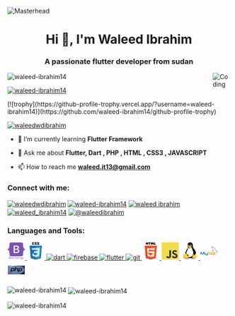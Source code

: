![Masterhead](https://1.bp.blogspot.com/-7A4WynwLsMw/XbBpCXG8fHI/AAAAAAAAMt4/uOa1bpLskYgrwGbllhSu2SDj_Mig8SXJQCLcBGAsYHQ/s1600/2000_600px.gif)
<h1 align="center">Hi 👋, I'm Waleed Ibrahim</h1>
<h3 align="center">A passionate flutter developer from sudan</h3>
<img align="right" alt="Coding" width="40" sre="https://c.tenor.com/2uyENRmiUt0AAAAM/coding.gif">
<p align="left"> <img src="https://komarev.com/ghpvc/?username=waleed-ibrahim14&label=Profile%20views&color=0e75b6&style=flat" alt="waleed-ibrahim14" /> </p>

<p align="left"> <a href="https://github.com/ryo-ma/github-profile-trophy"><img src="https://github-profile-trophy.vercel.app/?username=waleed-ibrahim14" alt="waleed-ibrahim14" /></a> </p>
[![trophy](https://github-profile-trophy.vercel.app/?username=waleed-ibrahim14)](https://github.com/waleed-ibrahim14/github-profile-trophy)

<p align="left"> <a href="https://twitter.com/waleedwdibrahim" target="blank"><img src="https://img.shields.io/twitter/follow/waleedwdibrahim?logo=twitter&style=for-the-badge" alt="waleedwdibrahim" /></a> </p>

- 🌱 I’m currently learning **Flutter Framework**

- 💬 Ask me about **Flutter, Dart , PHP , HTML , CSS3 , JAVASCRIPT**

- 📫 How to reach me **waleed.it13@gmail.com**

<h3 align="left">Connect with me:</h3>
<p align="left">
<a href="https://twitter.com/waleedwdibrahim" target="blank"><img align="center" src="https://raw.githubusercontent.com/rahuldkjain/github-profile-readme-generator/master/src/images/icons/Social/twitter.svg" alt="waleedwdibrahim" height="30" width="40" /></a>
<a href="https://linkedin.com/in/waleed-ibrahim14" target="blank"><img align="center" src="https://raw.githubusercontent.com/rahuldkjain/github-profile-readme-generator/master/src/images/icons/Social/linked-in-alt.svg" alt="waleed-ibrahim14" height="30" width="40" /></a>
<a href="https://fb.com/waleed ibrahim" target="blank"><img align="center" src="https://raw.githubusercontent.com/rahuldkjain/github-profile-readme-generator/master/src/images/icons/Social/facebook.svg" alt="waleed ibrahim" height="30" width="40" /></a>
<a href="https://instagram.com/waleed_ibrahim14" target="blank"><img align="center" src="https://raw.githubusercontent.com/rahuldkjain/github-profile-readme-generator/master/src/images/icons/Social/instagram.svg" alt="waleed_ibrahim14" height="30" width="40" /></a>
<a href="https://hashnode.com/@waleedibrahim" target="blank"><img align="center" src="https://raw.githubusercontent.com/rahuldkjain/github-profile-readme-generator/master/src/images/icons/Social/hashnode.svg" alt="@waleedibrahim" height="30" width="40" /></a>
</p>

<h3 align="left">Languages and Tools:</h3>
<p align="left"> <a href="https://getbootstrap.com" target="_blank" rel="noreferrer"> <img src="https://raw.githubusercontent.com/devicons/devicon/master/icons/bootstrap/bootstrap-plain-wordmark.svg" alt="bootstrap" width="40" height="40"/> </a> <a href="https://www.w3schools.com/css/" target="_blank" rel="noreferrer"> <img src="https://raw.githubusercontent.com/devicons/devicon/master/icons/css3/css3-original-wordmark.svg" alt="css3" width="40" height="40"/> </a> <a href="https://dart.dev" target="_blank" rel="noreferrer"> <img src="https://www.vectorlogo.zone/logos/dartlang/dartlang-icon.svg" alt="dart" width="40" height="40"/> </a> <a href="https://firebase.google.com/" target="_blank" rel="noreferrer"> <img src="https://www.vectorlogo.zone/logos/firebase/firebase-icon.svg" alt="firebase" width="40" height="40"/> </a> <a href="https://flutter.dev" target="_blank" rel="noreferrer"> <img src="https://www.vectorlogo.zone/logos/flutterio/flutterio-icon.svg" alt="flutter" width="40" height="40"/> </a> <a href="https://git-scm.com/" target="_blank" rel="noreferrer"> <img src="https://www.vectorlogo.zone/logos/git-scm/git-scm-icon.svg" alt="git" width="40" height="40"/> </a> <a href="https://www.w3.org/html/" target="_blank" rel="noreferrer"> <img src="https://raw.githubusercontent.com/devicons/devicon/master/icons/html5/html5-original-wordmark.svg" alt="html5" width="40" height="40"/> </a> <a href="https://developer.mozilla.org/en-US/docs/Web/JavaScript" target="_blank" rel="noreferrer"> <img src="https://raw.githubusercontent.com/devicons/devicon/master/icons/javascript/javascript-original.svg" alt="javascript" width="40" height="40"/> </a> <a href="https://www.linux.org/" target="_blank" rel="noreferrer"> <img src="https://raw.githubusercontent.com/devicons/devicon/master/icons/linux/linux-original.svg" alt="linux" width="40" height="40"/> </a> <a href="https://www.mysql.com/" target="_blank" rel="noreferrer"> <img src="https://raw.githubusercontent.com/devicons/devicon/master/icons/mysql/mysql-original-wordmark.svg" alt="mysql" width="40" height="40"/> </a> <a href="https://www.php.net" target="_blank" rel="noreferrer"> <img src="https://raw.githubusercontent.com/devicons/devicon/master/icons/php/php-original.svg" alt="php" width="40" height="40"/> </a> </p>

<p><img align="left" src="https://github-readme-stats.vercel.app/api/top-langs?username=waleed-ibrahim14&show_icons=true&locale=en&layout=compact" alt="waleed-ibrahim14" /></p>

<p>&nbsp;<img align="center" src="https://github-readme-stats.vercel.app/api?username=waleed-ibrahim14&show_icons=true&locale=en" alt="waleed-ibrahim14" /></p>

<p><img align="center" src="https://github-readme-streak-stats.herokuapp.com/?user=waleed-ibrahim14&" alt="waleed-ibrahim14" /></p>
